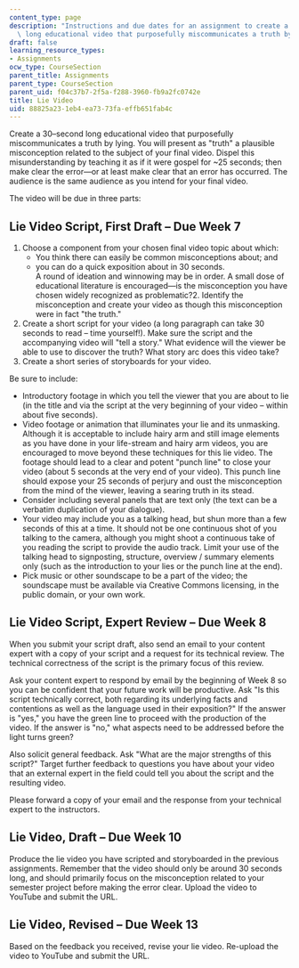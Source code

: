 ```yaml
---
content_type: page
description: "Instructions and due dates for an assignment to create a 30\u2013second\
  \ long educational video that purposefully miscommunicates a truth by lying."
draft: false
learning_resource_types:
- Assignments
ocw_type: CourseSection
parent_title: Assignments
parent_type: CourseSection
parent_uid: f04c37b7-2f5a-f288-3960-fb9a2fc0742e
title: Lie Video
uid: 88825a23-1eb4-ea73-73fa-effb651fab4c
---
```

Create a 30–second long educational video that purposefully miscommunicates a truth by lying. You will present as "truth" a plausible misconception related to the subject of your final video. Dispel this misunderstanding by teaching it as if it were gospel for ~25 seconds; then make clear the error—or at least make clear that an error has occurred. The audience is the same audience as you intend for your final video.

The video will be due in three parts:

## Lie Video Script, First Draft – Due Week 7

1. Choose a component from your chosen final video topic about which:
    - You think there can easily be common misconceptions about; and
    - you can do a quick exposition about in 30 seconds.  
        A round of ideation and winnowing may be in order. A small dose of educational literature is encouraged—is the misconception you have chosen widely recognized as problematic?2. Identify the misconception and create your video as though this misconception were in fact "the truth."
2. Create a short script for your video (a long paragraph can take 30 seconds to read – time yourself!). Make sure the script and the accompanying video will "tell a story." What evidence will the viewer be able to use to discover the truth? What story arc does this video take?
3. Create a short series of storyboards for your video.

Be sure to include:

- Introductory footage in which you tell the viewer that you are about to lie (in the title and via the script at the very beginning of your video – within about five seconds).
- Video footage or animation that illuminates your lie and its unmasking. Although it is acceptable to include hairy arm and still image elements as you have done in your life-stream and hairy arm videos, you are encouraged to move beyond these techniques for this lie video. The footage should lead to a clear and potent "punch line" to close your video (about 5 seconds at the very end of your video). This punch line should expose your 25 seconds of perjury and oust the misconception from the mind of the viewer, leaving a searing truth in its stead.
- Consider including several panels that are text only (the text can be a verbatim duplication of your dialogue).
- Your video may include you as a talking head, but shun more than a few seconds of this at a time. It should not be one continuous shot of you talking to the camera, although you might shoot a continuous take of you reading the script to provide the audio track. Limit your use of the talking head to signposting, structure, overview / summary elements only (such as the introduction to your lies or the punch line at the end).
- Pick music or other soundscape to be a part of the video; the soundscape must be available via Creative Commons licensing, in the public domain, or your own work.

## Lie Video Script, Expert Review – Due Week 8

When you submit your script draft, also send an email to your content expert with a copy of your script and a request for its technical review. The technical correctness of the script is the primary focus of this review.

Ask your content expert to respond by email by the beginning of Week 8 so you can be confident that your future work will be productive. Ask "Is this script technically correct, both regarding its underlying facts and contentions as well as the language used in their exposition?" If the answer is "yes," you have the green line to proceed with the production of the video. If the answer is "no," what aspects need to be addressed before the light turns green?

Also solicit general feedback. Ask "What are the major strengths of this script?" Target further feedback to questions you have about your video that an external expert in the field could tell you about the script and the resulting video.

Please forward a copy of your email and the response from your technical expert to the instructors.

## Lie Video, Draft – Due Week 10

Produce the lie video you have scripted and storyboarded in the previous assignments. Remember that the video should only be around 30 seconds long, and should primarily focus on the misconception related to your semester project before making the error clear. Upload the video to YouTube and submit the URL.

## Lie Video, Revised – Due Week 13

Based on the feedback you received, revise your lie video. Re-upload the video to YouTube and submit the URL.